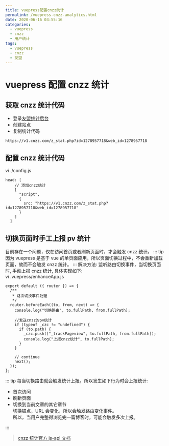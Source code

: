 ```yaml
---
title: vuepress配置cnzz统计
permalink: /vuepress-cnzz-analytics.html
date: 2020-06-16 03:55:16
categories:
  - vuepress
  - cnzz
  - 用户统计
tags:
  - vuepress
  - cnzz
  - 友盟
---
```


# vuepress 配置 cnzz 统计

## 获取 cnzz 统计代码

- 登录[友盟统计后台](https://www.umeng.com/)
- 创建站点
- 复制统计代码

```
https://v1.cnzz.com/z_stat.php?id=1278957718&web_id=1278957718
```

## 配置 cnzz 统计代码

vi ./config.js

```
head: [
    // 添加cnzz统计
    [
      "script",
      {
        src: "https://v1.cnzz.com/z_stat.php?id=1278957718&web_id=1278957718"
      }
    ]
  ]
```

## 切换页面时手工上报 pv 统计

目前存在一个问题，仅在访问首页或者刷新页面时，才会触发 cnzz 统计。
::: tip
因为 vuepress 是基于 vue 的单页面应用，所以页面切换过程中，不会重新加载页面，故而不会触发 cnzz 统计。
:::
解决方法: 监听路由切换事件，当切换页面时, 手动上报 cnzz 统计, 具体实现如下:  
vi .vuepress/enhanceApp.js

```
export default ({ router }) => {
  /**
   * 路由切换事件处理
   */
  router.beforeEach((to, from, next) => {
    console.log("切换路由", to.fullPath, from.fullPath);

    //发送cnzz的pv统计
    if (typeof _czc != "undefined") {
      if (to.path) {
        _czc.push(["_trackPageview", to.fullPath, from.fullPath]);
        console.log("上报cnzz统计", to.fullPath);
      }
    }

    // continue
    next();
  });
};
```

::: tip
每当切换路由就会触发统计上报。所以发生如下行为时会上报统计:

- 首次访问
- 刷新页面
- 切换到当前文章的其它章节  
  切换锚点，URL 会变化，所以会触发路由变化事件。  
  所以，当用户完整得浏览完一篇博客时，可能会触发多次上报。

:::

> [cnzz 统计官方 js-api 文档](https://open.cnzz.com/a/api/trackpageview/)
